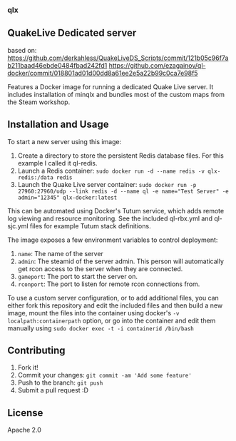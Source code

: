 ### qlx

## QuakeLive Dedicated server

based on:
https://github.com/derkahless/QuakeLiveDS_Scripts/commit/121b05c96f7ab211baad46ebde0484fbad242fd1
https://github.com/ezagainov/ql-docker/commit/018801ad01d00dd8a61ee2e5a22b99c0ca7e98f5

Features a Docker image for running a dedicated Quake Live server.  It includes installation of minqlx and bundles most of the custom maps from the Steam workshop.

## Installation and Usage

To start a new server using this image:

1. Create a directory to store the persistent Redis database files.  For this example I called it ql-redis.
2. Launch a Redis container: `sudo docker run -d --name redis -v qlx-redis:/data redis`
3. Launch the Quake Live server container: `sudo docker run -p 27960:27960/udp --link redis -d --name ql -e name="Test Server" -e admin="12345" qlx-docker:latest`

This can be automated using Docker's Tutum service, which adds remote log viewing and resource monitoring.  See the included ql-rbx.yml and ql-sjc.yml files for example Tutum stack definitions.

The image exposes a few environment variables to control deployment:

1. `name`: The name of the server
2. `admin`: The steamid of the server admin.  This person will automatically get rcon access to the server when they are connected.
3. `gameport`: The port to start the server on.
4. `rconport`: The port to listen for remote rcon connections from.

To use a custom server configuration, or to add additional files, you can either fork this repository and edit the included files and then build a new image, mount the files into the container using docker's `-v localpath:containerpath` option, or go into the container and edit them manually using `sudo docker exec -t -i containerid /bin/bash`

## Contributing

1. Fork it!
3. Commit your changes: `git commit -am 'Add some feature'`
4. Push to the branch: `git push`
5. Submit a pull request :D

## License

Apache 2.0
